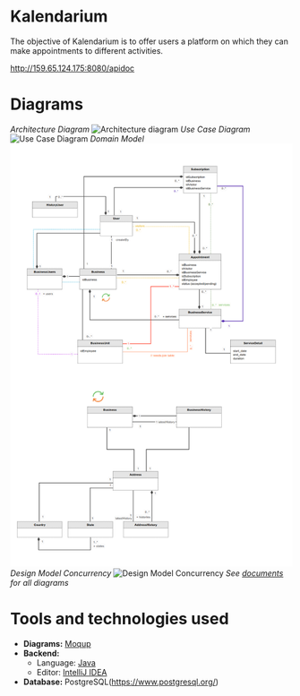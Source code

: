 # Kalendarium

The objective of Kalendarium is to offer users a platform on which they can make appointments to different activities.  

http://159.65.124.175:8080/apidoc

# Diagrams
_Architecture Diagram_
![Architecture diagram](documents/Architecture_overview.png)
_Use Case Diagram_
![Use Case Diagram](documents/Use_Case_Diagram.png)
_Domain Model_
![Domain Model](documents/Domain_model_final.png)
_Design Model Concurrency_
![Design Model Concurrency](documents/Design_Model_Concurrency.png)
_See [documents](documents) for all diagrams_

# Tools and technologies used

- **Diagrams:** [Moqup](https://app.moqups.com/)  
- **Backend:**  
    - Language: [Java](https://www.java.com/en/)
    - Editor: [IntelliJ IDEA](https://www.jetbrains.com/idea/)
- **Database:** PostgreSQL(https://www.postgresql.org/)

